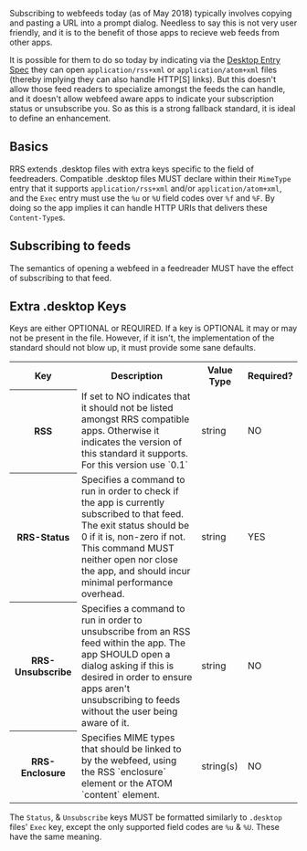 Subscribing to webfeeds today (as of May 2018) typically involves copying and pasting a URL into a prompt dialog. Needless to say this is not very user friendly, and it is to the benefit of those apps to recieve web feeds from other apps.

It is possible for them to do so today by indicating via the [Desktop Entry Spec](https://specifications.freedesktop.org/desktop-entry-spec/desktop-entry-spec-1.1.html) they can open `application/rss+xml` or `application/atom+xml` files (thereby implying they can also handle HTTP[S] links). But this doesn't allow those feed readers to specialize amongst the feeds the can handle, and it doesn't allow webfeed aware apps to indicate your subscription status or unsubscribe you. So as this is a strong fallback standard, it is ideal to define an enhancement.

## Basics
RRS extends .desktop files with extra keys specific to the field of feedreaders. Compatible .desktop files MUST declare within their `MimeType` entry that it supports  `application/rss+xml` and/or `application/atom+xml`, and the `Exec` entry must use the `%u` or `%U` field codes over `%f` and `%F`. By doing so the app implies it can handle HTTP URIs that delivers these `Content-Type`s.

## Subscribing to feeds
The semantics of opening a webfeed in a feedreader MUST have the effect of subscribing to that feed.

## Extra .desktop Keys
Keys are either OPTIONAL or REQUIRED. If a key is OPTIONAL it may or may not be present in the file. However, if it isn't, the implementation of the standard should not blow up, it must provide some sane defaults.

<table>
<tr><th>Key</th><th>Description</th><th>Value Type</th><th>Required?</th></tr>
<tr>
  <th>RSS</th>
  <td>If set to NO indicates that it should not be listed amongst RRS compatible apps. Otherwise it indicates the version of this standard it supports. For this version use `0.1`</td>
  <td>string</td><td>NO</td>
</tr>
<tr>
  <th>RRS-Status</th>
  <td>Specifies a command to run in order to check if the app is currently subscribed to that feed. The exit status should be 0 if it is, non-zero if not. This command MUST neither open nor close the app, and should incur minimal performance overhead.</td>
  <td>string</td><td>YES</td>
</tr>
<tr>
  <th>RRS-Unsubscribe</th>
  <td>Specifies a command to run in order to unsubscribe from an RSS feed within the app. The app SHOULD open a dialog asking if this is desired in order to ensure apps aren't unsubscribing to feeds without the user being aware of it.</td>
  <td>string</td><td>NO</td>
</tr>
<tr>
  <th>RRS-Enclosure</th>
  <td>Specifies MIME types that should be linked to by the webfeed, using the RSS `enclosure` element or the ATOM `content` element.</td>
  <td>string(s)</td><td>NO</td>
</tr>
</table>

The `Status`, & `Unsubscribe` keys MUST be formatted similarly to `.desktop` files' `Exec` key, except the only supported field codes are `%u` & `%U`. These have the same meaning.
